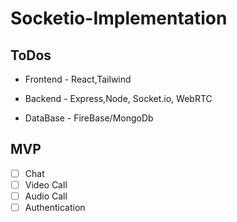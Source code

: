 # Socketio-Implementation

## ToDos

- Frontend - React,Tailwind

- Backend - Express,Node, Socket.io, WebRTC

- DataBase - FireBase/MongoDb

## MVP

- [ ] Chat
- [ ] Video Call
- [ ] Audio Call
- [ ] Authentication
